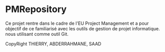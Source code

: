 # PMRepository
Ce projet rentre dans le cadre de l'EU Project Management et a pour objectif de ce familiarisé avec les outils de gestion de projet informatique. nous utilisant comme outil Git.

CopyRight THIERRY, ABDERRAHMANE, SAAD
